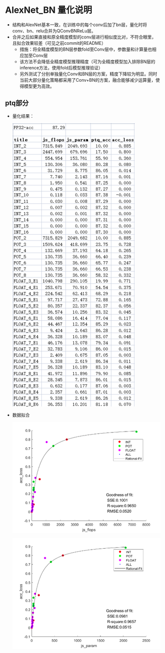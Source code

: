 # AlexNet_BN 量化说明

+ 结构和AlexNet基本一致，在训练中的每个conv后加了bn层，量化时将conv、bn、relu合并为QConvBNReLu层。
+ 合并之后如果直接和原全精度模型的conv层进行相似度比对，不符合眼里，且拟合效果较差（可见之前commit的README）
  + 措施：将全精度模型的BN层参数fold至Conv层中，参数量和计算量也相应加至Conv层
  + 该方法不会降低全精度模型推理精度（可为全精度模型加入排除BN层的inference方法，使用fold后模型推理验证）
  + 另外测试了分别单独量化Conv和BN层的方案，精度下降较为明显。同时当前大部分量化策略都采用了Conv+BN的方案，融合能够减少运算量，使得模型更为高效。

## ptq部分

+ 量化结果：

  ![AlexNet_BN_table](image/AlexNet_BN_table.png)

+ 数据拟合

  ![flops](image/flops.png)

  ![param](image/param.png)
